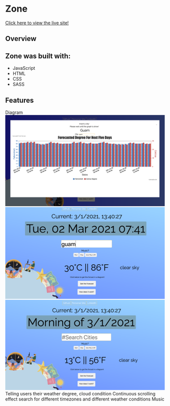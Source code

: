 # Zone

[Click here to view the live site!](https://janebaik.github.io/zone/)

## Overview

## Zone was built with: 
* JavaScript
* HTML
* CSS
* SASS

## Features 
Diagram
<img src="./readmepics/diagram.png" alt="">
<img src="readmepics/search.png" alt="">
<img src="readmepics/splash.png" alt="">
Telling users their weather degree, cloud condition	
Continuous scrolling effect	
search for different timezones and different weather conditions	
Music
